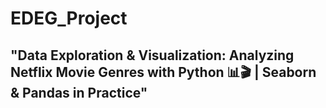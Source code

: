 # EDEG_Project
## "Data Exploration & Visualization: Analyzing Netflix Movie Genres with Python 📊🎬 | Seaborn & Pandas in Practice"

